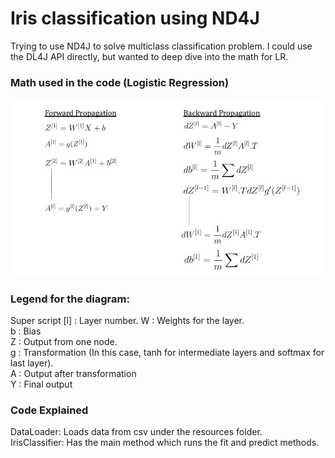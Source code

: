# Iris classification using ND4J

Trying to use ND4J to solve multiclass classification problem. I could use the DL4J API directly, but wanted to deep dive into the math for LR.
   
### Math used in the code (Logistic Regression)
![Math in Logistic Regression](https://raw.githubusercontent.com/pkamath2/iris_classifier_nd4j/master/src/main/resources/LR-math.jpg)  

### Legend for the diagram:  
Super script [l] : Layer number. 
W : Weights for the layer.  
b : Bias  
Z : Output from one node.   
g : Transformation (In this case, tanh for intermediate layers and softmax for last layer).  
A : Output after transformation  
Y : Final output  

### Code Explained 
DataLoader: Loads data from csv under the resources folder.    
IrisClassifier: Has the main method which runs the fit and predict methods. 

